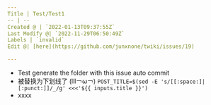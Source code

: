 ```yaml
---
Title | Test/Test1
-- | --
Created @ | `2022-01-13T09:37:55Z`
Last Modify @| `2022-11-29T06:50:49Z`
Labels | `invalid`
Edit @| [here](https://github.com/junxnone/twiki/issues/19)

---
```

- Test generate the folder with this issue auto commit
- 被替换为下划线了 (lll￢ω￢)  `POST_TITLE=$(sed -E 's/[[:space:]|[:punct:]]/_/g' <<<'${{ inputs.title }}')`
- xxxx
